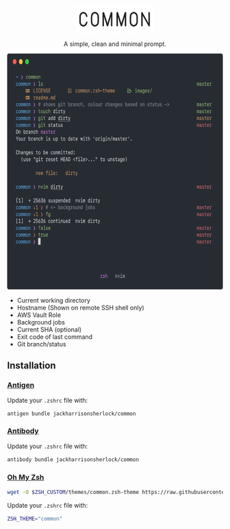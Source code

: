 <p align="center">
  <img src="images/common.png" height="64">
<p align="center">A simple, clean and minimal prompt.</p>

<p align="center"><img src="images/demo.png" height="550"></p>

- Current working directory
- Hostname (Shown on remote SSH shell only)
- AWS Vault Role
- Background jobs
- Current SHA (optional)
- Exit code of last command
- Git branch/status

## Installation

### [Antigen](https://github.com/zsh-users/antigen)

Update your `.zshrc` file with:

```sh
antigen bundle jackharrisonsherlock/common
```

### [Antibody](https://github.com/getantibody/antibody)

Update your `.zshrc` file with:

```sh
antibody bundle jackharrisonsherlock/common
```

### [Oh My Zsh](http://ohmyz.sh)

```sh
wget -O $ZSH_CUSTOM/themes/common.zsh-theme https://raw.githubusercontent.com/jackharrisonsherlock/common/master/common.zsh-theme
```

Update your `.zshrc` file with:
```sh
ZSH_THEME="common"
```